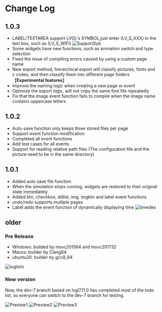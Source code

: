 # Change Log

## 1.0.3

- LABEL/TEXTAREA support LVGL's SYMBOL,just enter (LV_S_XXX) in the text box, such as (LV_S_WIFI) 
![SupportSyb](https://raw.githubusercontent.com/CURTLab/LVGLBuilder/master/doc/supportsyb.png)
- Some widgets have new functions, such as animation switch and type selection
- Fixed the issue of compiling errors caused by using a custom page name
- New export method, hierarchical export will classify pictures, fonts and c codes, and then classify them into different page folders 【**Experimental features**】
- Improve the naming logic when creating a new page or event
- Optimize the export logic, will not copy the same font file repeatedly
- Fix that the image event function fails to compile when the image name contains uppercase letters

## 1.0.2 

 - Auto-save function only keeps three stored files per page
 - Support event function modification
 - Completed all event functions
 - Add test cases for all events
 - Support for reading relative path files (The configuration file and the picture need to be in the same directory)

## 1.0.1
 - Added auto save file function
 - When the simulation stops running, widgets are restored to their original state immediately
 - Added btn, checkbox, ddlist, img, imgbtn and label event functions
 - undo/redo supports multiple pages
 - Label adds the event function of dynamically displaying time
    ![timedes](https://raw.githubusercontent.com/CURTLab/LVGLBuilder/master/doc/timedes.png)

## older

### Pre Release

- Windows: builded by msvc201564 and msvc201732
- Macos: builder by Clang64
- ubuntu20: builder by gcc8_64

![lvglsim](https://raw.githubusercontent.com/CURTLab/LVGLBuilder/master/doc/pre-release.png)

### New version
Now, the dev-7 branch based on lvgl7.11.0 has completed most of the todo list, so everyone can switch to the dev-7 branch for testing.

![Preview1](https://raw.githubusercontent.com/CURTLab/LVGLBuilder/master/doc/preview1.png)
![Preview2](https://raw.githubusercontent.com/CURTLab/LVGLBuilder/master/doc/preview2.png)
![Preview3](https://raw.githubusercontent.com/CURTLab/LVGLBuilder/master/doc/preview3.png)


